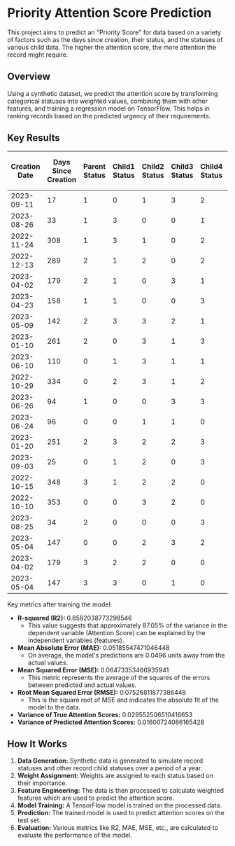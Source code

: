# Priority Attention Score Prediction

This project aims to predict an "Priority Score" for data based on a variety of factors such as the days since creation, their status, and the statuses of various child data. The higher the attention score, the more attention the record might require.

## Overview

Using a synthetic dataset, we predict the attention score by transforming categorical statuses into weighted values, combining them with other features, and training a regression model on TensorFlow. This helps in ranking records based on the predicted urgency of their requirements.

## Key Results
|Creation Date|Days Since Creation|Parent Status|Child1 Status|Child2 Status|Child3 Status|Child4 Status|Child5 Status|Weighted Days Since Creation|Weighted Parent Status|Weighted Child1 Status|Weighted Child2 Status|Weighted Child3 Status|Weighted Child4 Status|Weighted Child5 Status|Priority Score (Attention Score)|Predicted Priority Score|
|-------------|-------------------|-------------|-------------|-------------|-------------|-------------|-------------|----------------------------|----------------------|----------------------|----------------------|----------------------|----------------------|----------------------|--------------------------------|------------------------|
|2023-09-11   |17                 |1            |0            |1            |3            |2            |1            |0.009315                    |0.120                 |0.015                 |0.040                 |0.010                 |0.025                 |0.040                 |0.708333                        |0.656048                |
|2023-08-26   |33                 |1            |3            |0            |0            |1            |1            |0.018082                    |0.120                 |0.010                 |0.015                 |0.015                 |0.040                 |0.040                 |0.666667                        |0.637899                |
|2022-11-24   |308                |1            |3            |1            |0            |2            |2            |0.168767                    |0.120                 |0.010                 |0.040                 |0.015                 |0.025                 |0.025                 |0.645833                        |0.621230                |
|2022-12-13   |289                |2            |1            |2            |0            |2            |1            |0.158356                    |0.075                 |0.040                 |0.025                 |0.015                 |0.025                 |0.040                 |0.583333                        |0.495786                |
|2023-04-02   |179                |2            |1            |0            |3            |1            |1            |0.098082                    |0.075                 |0.040                 |0.015                 |0.010                 |0.040                 |0.040                 |0.583333                        |0.497784                |
|2023-04-23   |158                |1            |1            |0            |0            |3            |0            |0.086575                    |0.120                 |0.040                 |0.015                 |0.015                 |0.010                 |0.015                 |0.562500                        |0.567729                |
|2023-05-09   |142                |2            |3            |3            |2            |1            |1            |0.077808                    |0.075                 |0.010                 |0.010                 |0.025                 |0.040                 |0.040                 |0.500000                        |0.478082                |
|2023-01-10   |261                |2            |0            |3            |1            |3            |1            |0.143014                    |0.075                 |0.015                 |0.010                 |0.040                 |0.010                 |0.040                 |0.458333                        |0.453264                |
|2023-06-10   |110                |0            |1            |3            |1            |1            |3            |0.060274                    |0.045                 |0.040                 |0.010                 |0.040                 |0.040                 |0.010                 |0.437500                        |0.378995                |
|2022-10-29   |334                |0            |2            |3            |1            |2            |1            |0.183014                    |0.045                 |0.025                 |0.010                 |0.040                 |0.025                 |0.040                 |0.437500                        |0.382849                |
|2023-06-26   |94                 |1            |0            |0            |3            |3            |3            |0.051507                    |0.120                 |0.015                 |0.015                 |0.010                 |0.010                 |0.010                 |0.416667                        |0.514782                |
|2023-06-24   |96                 |0            |0            |1            |1            |0            |3            |0.052603                    |0.045                 |0.015                 |0.040                 |0.040                 |0.015                 |0.010                 |0.354167                        |0.359646                |
|2023-01-20   |251                |2            |3            |2            |2            |3            |0            |0.137534                    |0.075                 |0.010                 |0.025                 |0.025                 |0.010                 |0.015                 |0.333333                        |0.396326                |
|2023-09-03   |25                 |0            |1            |2            |0            |3            |0            |0.013699                    |0.045                 |0.040                 |0.025                 |0.015                 |0.010                 |0.015                 |0.291667                        |0.318809                |
|2022-10-15   |348                |3            |1            |2            |2            |0            |0            |0.190685                    |0.030                 |0.025                 |0.025                 |0.015                 |0.015                 |0.015                 |0.291667                        |0.287373                |
|2022-10-10   |353                |0            |0            |3            |2            |0            |1            |0.193425                    |0.045                 |0.015                 |0.010                 |0.025                 |0.015                 |0.040                 |0.291667                        |0.323153                |
|2023-08-25   |34                 |2            |0            |0            |0            |3            |0            |0.018630                    |0.075                 |0.015                 |0.015                 |0.015                 |0.010                 |0.015                 |0.270833                        |0.370571                |
|2023-05-04   |147                |0            |0            |2            |3            |2            |0            |0.080548                    |0.045                 |0.015                 |0.025                 |0.010                 |0.025                 |0.015                 |0.229167                        |0.301750                |
|2023-04-02   |179                |3            |2            |2            |0            |0            |0            |0.098082                    |0.030                 |0.025                 |0.025                 |0.015                 |0.015                 |0.015                 |0.187500                        |0.258929                |
|2023-05-04   |147                |3            |3            |0            |1            |0            |0            |0.080548                    |0.030                 |0.010                 |0.015                 |0.040                 |0.015                 |0.015                 |0.187500                        |0.258929                |

Key metrics after training the model:
- **R-squared (R2):** 0.8582038773298546
  - This value suggests that approximately 87.05% of the variance in the dependent variable (Attention Score) can be explained by the independent variables (features). 
- **Mean Absolute Error (MAE):** 0.05185547471046448
  - On average, the model's predictions are 0.0496 units away from the actual values.
- **Mean Squared Error (MSE):** 0.06473353466935941
  - This metric represents the average of the squares of the errors between predicted and actual values.
- **Root Mean Squared Error (RMSE):** 0.07526811877386448
  - This is the square root of MSE and indicates the absolute fit of the model to the data.
- **Variance of True Attention Scores:** 0.029552506510416653
- **Variance of Predicted Attention Scores:** 0.01600724086165428

## How It Works

1. **Data Generation:** Synthetic data is generated to simulate record statuses and other record child statuses over a period of a year.
2. **Weight Assignment:** Weights are assigned to each status based on their importance.
3. **Feature Engineering:** The data is then processed to calculate weighted features which are used to predict the attention score.
4. **Model Training:** A TensorFlow model is trained on the processed data.
5. **Prediction:** The trained model is used to predict attention scores on the test set.
6. **Evaluation:** Various metrics like R2, MAE, MSE, etc., are calculated to evaluate the performance of the model.
